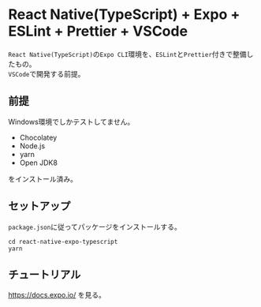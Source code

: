 # React Native(TypeScript) + Expo + ESLint + Prettier + VSCode

`React Native(TypeScript)`の`Expo CLI`環境を、`ESLint`と`Prettier`付きで整備したもの。   
`VSCode`で開発する前提。

## 前提

Windows環境でしかテストしてません。

* Chocolatey
* Node.js
* yarn
* Open JDK8

をインストール済み。

## セットアップ

`package.json`に従ってパッケージをインストールする。
```
cd react-native-expo-typescript
yarn
```

## チュートリアル

https://docs.expo.io/ を見る。
